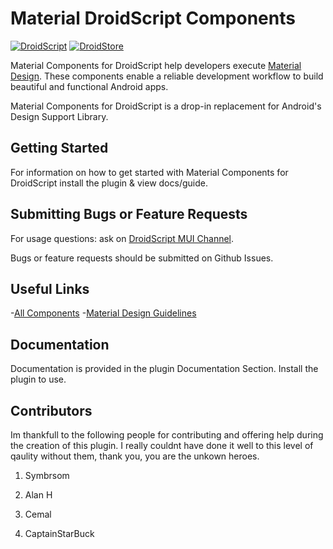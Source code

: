 # Material DroidScript Components

[![DroidScript](https://img.shields.io/badge/%E2%9D%A4-DroidScript-brightgreen?style=for-the-badge&labelColor=32c974&color=41db84&logoColor=violet)](http://droidscript.org)
[![DroidStore](https://img.shields.io/badge/DroidStore-Download%20Plugin-brightgreen?style=for-the-badge&labelColor=2196F3&color=217cf4)](https://ds.justplayer.de/uploads/material-design)

Material Components for DroidScript  help developers execute
[Material Design](https://www.material.io). These components
enable a reliable development workflow to build beautiful and functional Android apps.

Material Components for DroidScript is a drop-in replacement for Android's
Design Support Library.

## Getting Started

For information on how to get started with Material Components for DroidScript
install the plugin & view docs/guide.

## Submitting Bugs or Feature Requests

For usage questions: ask on
[DroidScript MUI Channel](https://discord.com/channels/985908716060684388/985937795111583804).

Bugs or feature requests should be submitted on Github Issues.

## Useful Links

-[All Components](https://m3.material.io/components)
-[Material Design Guidelines](https://material.google.com)

## Documentation

Documentation is provided in the plugin Documentation Section.
Install the plugin to use.

## Contributors

Im thankfull to the following people for contributing and offering help during the creation of this plugin.
I really couldnt have done it well to this level of qaulity without them, thank you, you are the unkown heroes.

1. Symbrsom

2. Alan H

3. Cemal

4. CaptainStarBuck
